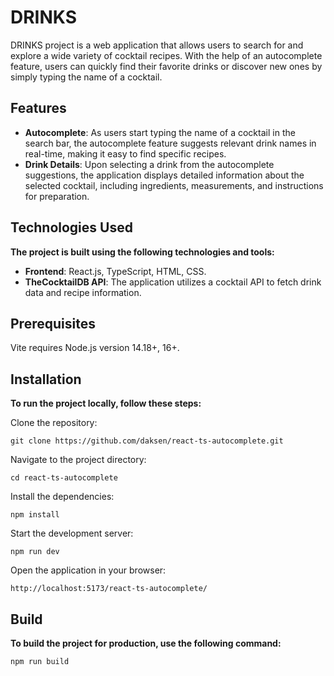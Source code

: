 # DRINKS
DRINKS project is a web application that allows users to search for and explore a wide variety of cocktail recipes. With the help of an autocomplete feature, users can quickly find their favorite drinks or discover new ones by simply typing the name of a cocktail.

## Features
- **Autocomplete**: As users start typing the name of a cocktail in the search bar, the autocomplete feature suggests relevant drink names in real-time, making it easy to find specific recipes.
- **Drink Details**: Upon selecting a drink from the autocomplete suggestions, the application displays detailed information about the selected cocktail, including ingredients, measurements, and instructions for preparation.

## Technologies Used
**The project is built using the following technologies and tools:**

- **Frontend**: React.js, TypeScript, HTML, CSS.
- **TheCocktailDB API**: The application utilizes a cocktail API to fetch drink data and recipe information.

## Prerequisites
Vite requires Node.js version 14.18+, 16+.

## Installation
**To run the project locally, follow these steps:**

Clone the repository:
```shell
git clone https://github.com/daksen/react-ts-autocomplete.git
```

Navigate to the project directory:
```shell
cd react-ts-autocomplete
```

Install the dependencies:
```shell
npm install
```

Start the development server:
``` shell
npm run dev
```

Open the application in your browser:
```shell
http://localhost:5173/react-ts-autocomplete/
```

## Build
**To build the project for production, use the following command:**

```shell
npm run build
```
